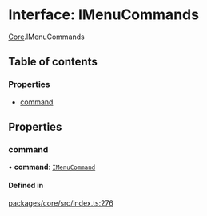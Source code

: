 # Interface: IMenuCommands

[Core](../modules/Core.md).IMenuCommands

## Table of contents

### Properties

- [command](Core.IMenuCommands.md#command)

## Properties

### command

• **command**: [`IMenuCommand`](Core.IMenuCommand.md)

#### Defined in

[packages/core/src/index.ts:276](https://github.com/iniquitybbs/iniquity/blob/55edf2a/packages/core/src/index.ts#L276)
